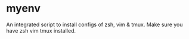 # myenv

An integrated script to install configs of zsh, vim & tmux.
Make sure you have zsh vim tmux installed.
